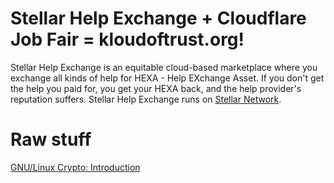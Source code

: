 # Stellar Help Exchange + Cloudflare Job Fair = kloudoftrust.org!

Stellar Help Exchange is an equitable cloud-based marketplace where you exchange all kinds of help for HEXA - Help EXchange Asset. If you don't get the help you paid for, you get your HEXA back, and the help provider's reputation suffers. Stellar Help Exchange runs on [Stellar Network](https://stellar.com/).

# Raw stuff

[GNU/Linux Crypto: Introduction](https://blog.sanctum.geek.nz/series/gnu-linux-crypto/)
